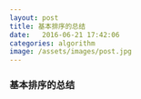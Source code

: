 ```yaml
---
layout: post
title: 基本排序的总结
date:   2016-06-21 17:42:06
categories: algorithm
image: /assets/images/post.jpg
---
```


### 基本排序的总结

